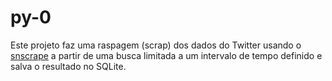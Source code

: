 # py-0

Este projeto faz uma raspagem (scrap) dos dados do Twitter usando o [snscrape](https://github.com/JustAnotherArchivist/snscrape) a partir de uma busca limitada a um intervalo de tempo definido e salva o resultado no SQLite.